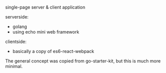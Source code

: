 single-page server & client application

serverside:
- golang
- using echo mini web framework

clientside:
- basically a copy of es6-react-webpack

The general concept was copied from go-starter-kit, but this is much more minimal.
